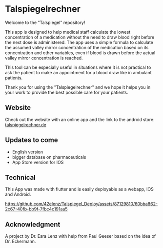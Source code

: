 # Talspiegelrechner
Welcome to the "Talspiegel" repository!

This app is designed to help medical staff calculate the lowest concentration of a medication without the need to draw blood right before the next dose is administered. The app uses a simple formula to calculate the assumed valley mirror concentration of the medication based on its concentration and other variables, even if blood is drawn before the actual valley mirror concentration is reached.

This tool can be especially useful in situations where it is not practical to ask the patient to make an appointment for a blood draw like in ambulant patients.

Thank you for using the "Talspiegelrechner" and we hope it helps you in your work to provide the best possible care for your patients.
## Website
Check out the website with an online app and the link to the android store: 
[talspiegelrechner.de](https://talspiegelrechner.de)

## Updates to come
- English version
- bigger database on pharmaceuticals
- App Store version for IOS

## Technical
This App was made with flutter and is easily deployable as a webapp, IOS and Android. 


https://github.com/42elenz/Talspiegel_Deploy/assets/87129810/60bba862-2c67-40fb-bb9f-7fbc4c191aa5



## Acknowledgment
A project by Dr. Esra Lenz with help from Paul Geeser based on the idea of Dr. Eckermann.
